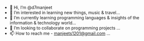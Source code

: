 - 👋 Hi, I’m @d7manjeet
- 👀 I’m interested in learning new things, music & travel...
- 🌱 I’m currently learning programming languages & insights of the information & technology world...
- 💞️ I’m looking to collaborate on programming projects ...
- 📫 How to reach me - manjeets1201@gmail.com ...

<!---
d7manjeet/d7manjeet is a ✨ special ✨ repository because its `README.md` (this file) appears on your GitHub profile.
You can click the Preview link to take a look at your changes.
--->
